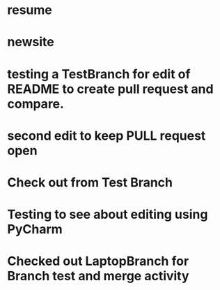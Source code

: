 # resume
# newsite
# testing a TestBranch for edit of README to create pull request and compare.
# second edit to keep PULL request open
# Check out from Test Branch
# Testing to see about editing using PyCharm
# Checked out LaptopBranch for Branch test and merge activity

